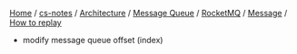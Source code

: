 [Home](https://mengxianbin.github.io) /
[cs-notes](https://mengxianbin.github.io/cs-notes/site) /
[Architecture](https://mengxianbin.github.io/cs-notes/site/Architecture) /
[Message Queue](https://mengxianbin.github.io/cs-notes/site/Architecture/Message%20Queue) /
[RocketMQ](https://mengxianbin.github.io/cs-notes/site/Architecture/Message%20Queue/RocketMQ) /
[Message](https://mengxianbin.github.io/cs-notes/site/Architecture/Message%20Queue/RocketMQ/Message) /
[How to replay](https://mengxianbin.github.io/cs-notes/site/Architecture/Message%20Queue/RocketMQ/Message/How%20to%20replay)

* modify message queue offset (index)